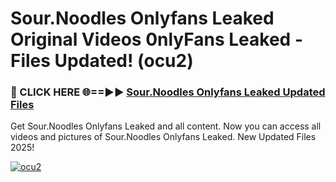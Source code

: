 # Sour.Noodles Onlyfans Leaked Original Videos 0nlyFans Leaked - Files Updated! (ocu2)

<h3>🔴 CLICK HERE 🌐==►► <a href="https://tinyurl.com/2jnfzry5" rel="nofollow">Sour.Noodles Onlyfans Leaked Updated Files</a></h3>

Get Sour.Noodles Onlyfans Leaked and all content. Now you can access all videos and pictures of Sour.Noodles Onlyfans Leaked. New Updated Files 2025!

[![ocu2](https://i.imgur.com/GyGTBgg.gif)](https://tinyurl.com/2jnfzry5)
